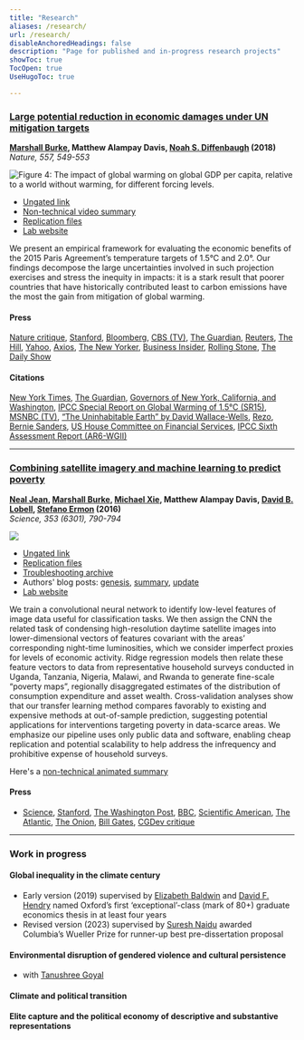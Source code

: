 ```yaml
---
title: "Research"
aliases: /research/
url: /research/
disableAnchoredHeadings: false
description: "Page for published and in-progress research projects"
showToc: true
TocOpen: true
UseHugoToc: true

---
```


### [Large potential reduction in economic damages under UN mitigation targets](https://doi.org/10.1038/s41586-018-0071-9)

**[Marshall Burke](https://web.stanford.edu/~mburke/), Matthew Alampay Davis, [Noah S. Diffenbaugh](https://profiles.stanford.edu/noah-diffenbaugh) (2018)**  
*Nature, 557, 549-553*

![Figure 4: The impact of global warming on global GDP per capita, relative to a world without warming, for different forcing levels.](https://media.springernature.com/full/springer-static/image/art%3A10.1038%2Fs41586-018-0071-9/MediaObjects/41586_2018_71_Fig4_HTML.jpg)

+ [Ungated link](/papers/BurkeDavisDiffenbaugh2018.pdf)
+ [Non-technical video summary](http://www.youtube.com/watch?v=DafZSeIGLNE)
+ [Replication files](https://github.com/wmadavis/BDD2018)
+ [Lab website](https://www.stanfordecholab.com/)

We present an empirical framework for evaluating the economic benefits of the 2015 Paris Agreement’s temperature targets of 1.5°C and 2.0°. Our findings decompose the large uncertainties involved in such projection exercises and stress the inequity in impacts: it is a stark result that poorer countries that have historically contributed least to carbon emissions have the most the gain from mitigation of global warming.

#### Press

[Nature critique](https://www.nature.com/articles/d41586-018-05198-7), [Stanford](https://news.stanford.edu/2018/05/23/reducing-emissions-save-trillions/), [Bloomberg](https://www.bna.com/money-fewer-woes-n57982093114/), [CBS (TV)](https://www.youtube.com/watch?v=29c7dTBEdcA), [The Guardian](https://www.theguardian.com/environment/2018/may/23/hitting-toughest-climate-target-will-save-world-30tn-in-damages-analysis-shows), [Reuters](https://www.weforum.org/agenda/2018/05/strict-curbs-on-global-warming-would-buoy-world-economy), [The Hill](https://thehill.com/opinion/energy-environment/389550-paris-agreement-goals-could-save-trillions-in-avoided-climate), [Yahoo](https://www.yahoo.com/news/fighting-climate-change-could-save-172228421.html), [Axios](https://www.axios.com/climate-change-paris-agreement-economic-costs-gdp-127aea31-085a-487d-b8b8-b1e7a2befcca.html), [The New Yorker](https://www.newyorker.com/news/news-desk/the-false-choice-between-economic-growth-and-combatting-climate-change), [Business Insider](https://www.businessinsider.com/climate-change-capitalism-economic-threat-worse-than-depression-2019-2?r=US&IR=T), [Rolling Stone](https://www.rollingstone.com/politics/politics-news/why-the-green-new-deal-is-cheap-actually-965794/), [The Daily Show](https://www.youtube.com/watch?v=40JS3W4um7o)

#### Citations

[New York Times](https://www.nytimes.com/2018/10/15/climate/trump-climate-change-fact-check.html?smid=tw-nytimes&smtyp=cur), [The Guardian](https://www.theguardian.com/us-news/2018/oct/15/fact-check-donald-trumps-claims-versus-climate-science), [Governors of New York, California, and Washington](https://www.usatoday.com/story/opinion/2018/06/01/climate-change-work-continues-trumps-paris-retreat-governors-column/661059002/), [IPCC Special Report on Global Warming of 1.5°C (SR15)](https://www.ipcc.ch/sr15/chapter/chapter-3/), [MSNBC (TV)](https://www.msnbc.com/morning-joe/watch/-we-are-entering-into-an-unprecedented-climate-1445411907673?fbclid=IwAR1pVWunxrM0UWURQKo06aSEMqZPFG6dZ_PZS4VDxbbn7u2cONwY_OaT5MY), [“The Uninhabitable Earth” by David Wallace-Wells](https://www.penguinrandomhouse.com/books/586541/the-uninhabitable-earth-by-david-wallace-wells/), [Rezo](https://www.nytimes.com/2019/05/25/world/europe/rezo-cdu-youtube-germany.html), [Bernie Sanders](https://berniesanders.com/issues/the-green-new-deal/), [US House Committee on Financial Services](https://financialservices.house.gov/calendar/eventsingle.aspx?EventID=404231#Wbcast03222017), [IPCC Sixth Assessment Report (AR6-WGII)](https://www.ipcc.ch/report/ar6/wg2/)

---

### [Combining satellite imagery and machine learning to predict poverty](https://doi.org/10.1126/science.aaf7894)

**[Neal Jean](https://nealjean.com/), [Marshall Burke](https://web.stanford.edu/~mburke/), [Michael Xie](https://cs.stanford.edu/~eix/), Matthew Alampay Davis, [David B. Lobell](https://fse.fsi.stanford.edu/people/david_lobell), [Stefano Ermon](https://cs.stanford.edu/~ermon/) (2016)**  
*Science, 353 (6301), 790-794*

![](/papers/PovertyMap.png)

+ [Ungated link](/papers/JeanEtAl2016.pdf)
+ [Replication files](https://github.com/nealjean/predicting-poverty)
+ [Troubleshooting archive](https://github.com/nealjean/predicting-poverty/issues?q=is%3Aissue+is%3Aclosed)
+ Authors' blog posts: [genesis](http://www.g-feed.com/2016/08/risk-aversion-in-science.html), [summary](http://www.g-feed.com/2016/08/economics-from-space.html), [update](http://www.g-feed.com/2017/02/targeting-poverty-with-satellites.html)
+ [Lab website](http://sustain.stanford.edu/predicting-poverty)

We train a convolutional neural network to identify low-level features of image data useful for classification tasks. We then assign the CNN the related task of condensing high-resolution daytime satellite images into lower-dimensional vectors of features covariant with the areas’ corresponding night-time luminosities, which we consider imperfect proxies for levels of economic activity. Ridge regression models then relate these feature vectors to data from representative household surveys conducted in Uganda, Tanzania, Nigeria, Malawi, and Rwanda to generate fine-scale “poverty maps”, regionally disaggregated estimates of the distribution of consumption expenditure and asset wealth. Cross-validation analyses show that our transfer learning method compares favorably to existing and expensive methods at out-of-sample prediction, suggesting potential applications for interventions targeting poverty in data-scarce areas. We emphasize our pipeline uses only public data and software, enabling cheap replication and potential scalability to help address the infrequency and prohibitive expense of household surveys.

Here's a [non-technical animated summary](http://www.youtube.com/watch?v=DafZSeIGLNE)

#### Press

+ [Science](http://science.sciencemag.org/content/353/6301/753), [Stanford](https://news.stanford.edu/2016/08/18/combining-satellite-data-machine-learning-to-map-poverty/), [The Washington Post](https://www.washingtonpost.com/news/wonk/wp/2016/08/24/how-satellite-images-are-helping-find-the-worlds-hidden-poor/?noredirect=on&utm_term=.ad5ca2f277da), [BBC](https://www.bbc.co.uk/news/science-environment-37122748), [Scientific American](https://www.scientificamerican.com/article/2016-world-changing-ideas/), [The Atlantic](https://www.theatlantic.com/technology/archive/2016/08/can-satellites-learn-to-see-poverty/497153/), [The Onion](https://www.theonion.com/satellite-images-could-predict-poverty-1819563263), [Bill Gates](https://twitter.com/BillGates/status/773188644014350336), [CGDev critique](https://www.cgdev.org/blog/can-we-measure-poverty-outer-space)

---

### Work in progress

#### Global inequality in the climate century

+ Early version (2019) supervised by [Elizabeth Baldwin](http://elizabeth-baldwin.me.uk/) and [David F. Hendry](https://www.nuffield.ox.ac.uk/people/profiles/david-hendry/) named Oxford’s first ‘exceptional’-class (mark of 80+) graduate economics thesis in at least four years
+ Revised version (2023) supervised by [Suresh Naidu](https://sites.santafe.edu/~snaidu/) awarded Columbia’s Wueller Prize for runner-up best pre-dissertation proposal

#### Environmental disruption of gendered violence and cultural persistence

+ with [Tanushree Goyal](https://www.tanushreegoyal.com/)

#### Climate and political transition

#### Elite capture and the political economy of descriptive and substantive representations